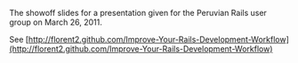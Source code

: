 The showoff slides for a presentation given for the Peruvian Rails user group on March 26, 2011.

See [http://florent2.github.com/Improve-Your-Rails-Development-Workflow](http://florent2.github.com/Improve-Your-Rails-Development-Workflow)
